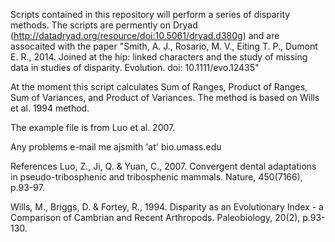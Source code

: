 Scripts contained in this repository will perform a series of disparity methods.
The scripts are permently on Dryad (http://datadryad.org/resource/doi:10.5061/dryad.d380g) and are assocaited with the paper "Smith, A. J., Rosario, M. V., Eiting T. P., Dumont E. R., 2014. Joined at the hip: linked characters and the study of missing data in studies of disparity. Evolution. doi: 10.1111/evo.12435"

At the moment this script calculates Sum of Ranges, Product of Ranges, Sum of Variances, and Product of Variances. The method is based on Wills et al. 1994 method.

The example file is from Luo et al. 2007.

Any problems e-mail me ajsmith 'at' bio.umass.edu


References
Luo, Z., Ji, Q. & Yuan, C., 2007. Convergent dental adaptations in pseudo-tribosphenic and tribosphenic mammals. Nature, 450(7166), p.93-97.

Wills, M., Briggs, D. & Fortey, R., 1994. Disparity as an Evolutionary Index - a Comparison of Cambrian and Recent Arthropods. Paleobiology, 20(2), p.93-130.

